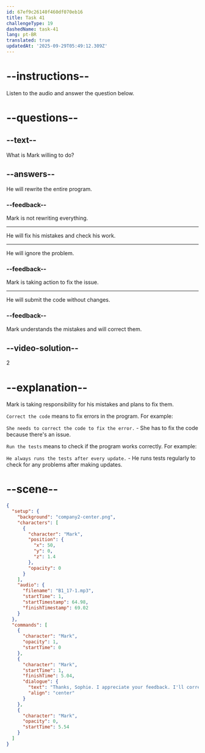 ```yaml
---
id: 67ef9c26140f460df070eb16
title: Task 41
challengeType: 19
dashedName: task-41
lang: pt-BR
translated: true
updatedAt: '2025-09-29T05:49:12.309Z'
---
```


<!-- (audio) Mark: Thanks, Sophie. I appreciate your feedback. I'll correct the code and run the tests. -->

# --instructions--

Listen to the audio and answer the question below.

# --questions--

## --text--

What is Mark willing to do?

## --answers--

He will rewrite the entire program.

### --feedback--

Mark is not rewriting everything.

---

He will fix his mistakes and check his work.

---

He will ignore the problem.

### --feedback--

Mark is taking action to fix the issue.

---

He will submit the code without changes.

### --feedback--

Mark understands the mistakes and will correct them.

## --video-solution--

2

# --explanation--

Mark is taking responsibility for his mistakes and plans to fix them.

`Correct the code` means to fix errors in the program. For example:

`She needs to correct the code to fix the error.` - She has to fix the code because there's an issue.

`Run the tests` means to check if the program works correctly. For example:

`He always runs the tests after every update.` - He runs tests regularly to check for any problems after making updates.

# --scene--

```json
{
  "setup": {
    "background": "company2-center.png",
    "characters": [
      {
        "character": "Mark",
        "position": {
          "x": 50,
          "y": 0,
          "z": 1.4
        },
        "opacity": 0
      }
    ],
    "audio": {
      "filename": "B1_17-1.mp3",
      "startTime": 1,
      "startTimestamp": 64.98,
      "finishTimestamp": 69.02
    }
  },
  "commands": [
    {
      "character": "Mark",
      "opacity": 1,
      "startTime": 0
    },
    {
      "character": "Mark",
      "startTime": 1,
      "finishTime": 5.04,
      "dialogue": {
        "text": "Thanks, Sophie. I appreciate your feedback. I'll correct the code and run the tests.",
        "align": "center"
      }
    },
    {
      "character": "Mark",
      "opacity": 0,
      "startTime": 5.54
    }
  ]
}
```

